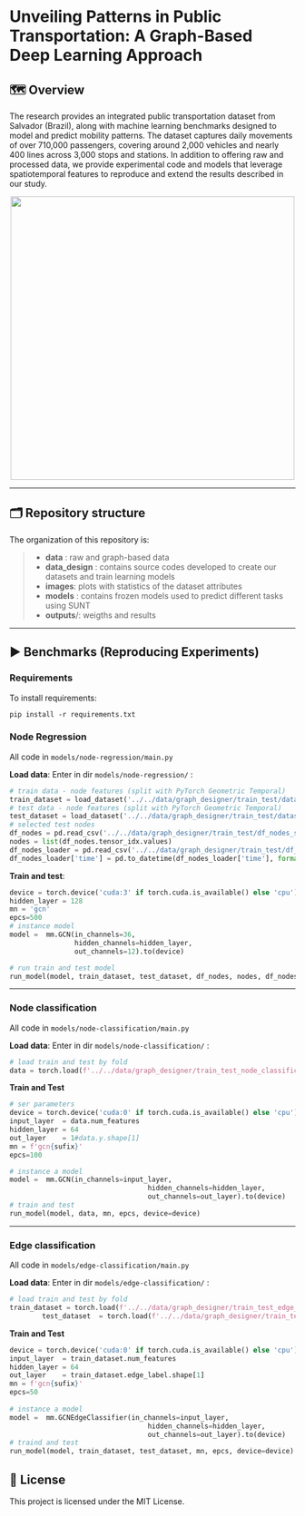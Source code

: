 # Unveiling Patterns in Public Transportation: A Graph-Based Deep Learning Approach

## 🗺️ Overview

The research provides an integrated public transportation dataset from Salvador (Brazil), along with machine learning benchmarks designed to model and predict mobility patterns. The dataset captures daily movements of over 710,000 passengers, covering around 2,000 vehicles and nearly 400 lines across 3,000 stops and stations. In addition to offering raw and processed data, we provide experimental code and models that leverage spatiotemporal features to reproduce and extend the results described in our study.



<center><img src="images/rede_transporte.png" width=500px/></center>





---

## 🗂️ Repository structure

The organization of this repository is:

> - **data** : raw and graph-based data
> - **data_design** : contains source codes developed to create our datasets and train learning models 
> - **images**: plots with statistics of the dataset attributes
> - **models** : contains frozen models used to predict different tasks using SUNT
> - **outputs**/: weigths and results
---


##  ▶️  Benchmarks (Reproducing Experiments)

### Requirements

To install requirements:

```
pip install -r requirements.txt
```

### Node Regression

All code in `models/node-regression/main.py`

**Load data**: Enter in dir `models/node-regression/` :

```python
# train data - node features (split with PyTorch Geometric Temporal)
train_dataset = load_dataset('../../data/graph_designer/train_test/dataset_train.pkl')
# test data - node features (split with PyTorch Geometric Temporal)
test_dataset = load_dataset('../../data/graph_designer/train_test/dataset_test.pkl')
# selected test nodes
df_nodes = pd.read_csv('../../data/graph_designer/train_test/df_nodes_selected.csv')
nodes = list(df_nodes.tensor_idx.values)
df_nodes_loader = pd.read_csv('../../data/graph_designer/train_test/df_nodes_selected_loader.csv')
df_nodes_loader['time'] = pd.to_datetime(df_nodes_loader['time'], format='%Y-%m-%d %H:%M:%S')
```

**Train and test**:

```python
device = torch.device('cuda:3' if torch.cuda.is_available() else 'cpu')
hidden_layer = 128
mn = 'gcn'
epcs=500
# instance model
model =  mm.GCN(in_channels=36,
                hidden_channels=hidden_layer,
                out_channels=12).to(device)

# run train and test model
run_model(model, train_dataset, test_dataset, df_nodes, nodes, df_nodes_loader, mn, epcs, device=device)
```

---

### Node classification

All code in `models/node-classification/main.py`

**Load data**: Enter in dir `models/node-classification/` :

```python
# load train and test by fold
data = torch.load(f'../../data/graph_designer/train_test_node_classification_days/data_{fold_idx}.pt')
```

**Train and Test**

```python
# ser parameters
device = torch.device('cuda:0' if torch.cuda.is_available() else 'cpu')
input_layer  = data.num_features
hidden_layer = 64
out_layer    = 1#data.y.shape[1]
mn = f'gcn{sufix}'
epcs=100

# instance a model
model =  mm.GCN(in_channels=input_layer,
                                  hidden_channels=hidden_layer,
                                  out_channels=out_layer).to(device)
# train and test
run_model(model, data, mn, epcs, device=device)
```

---

### Edge classification


All code in `models/edge-classification/main.py`

**Load data**: Enter in dir `models/edge-classification/` :

```python
# load train and test by fold
train_dataset = torch.load(f'../../data/graph_designer/train_test_edge_classification_days/train_data_{fold_idx}.pt')
        test_dataset  = torch.load(f'../../data/graph_designer/train_test_edge_classification_days/test_data_{fold_idx}.pt')
```

**Train and Test**

```python
device = torch.device('cuda:0' if torch.cuda.is_available() else 'cpu')
input_layer  = train_dataset.num_features
hidden_layer = 64
out_layer    = train_dataset.edge_label.shape[1]
mn = f'gcn{sufix}'
epcs=50
    
# instance a model
model =  mm.GCNEdgeClassifier(in_channels=input_layer,
                                  hidden_channels=hidden_layer,
                                  out_channels=out_layer).to(device)
# traind and test
run_model(model, train_dataset, test_dataset, mn, epcs, device=device)
```

## 📃 License

This project is licensed under the MIT License.